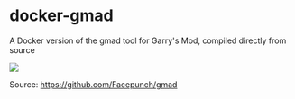 # docker-gmad

A Docker version of the gmad tool for Garry's Mod, compiled directly from source

[![](https://img.shields.io/docker/pulls/mattjeanes/gmad.svg)](https://hub.docker.com/repository/docker/mattjeanes/gmad)

Source: https://github.com/Facepunch/gmad
